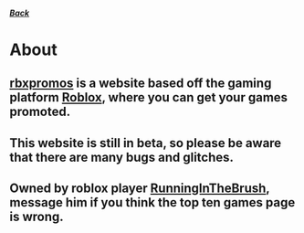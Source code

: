 ##### [Back](rbxpromos.club)

# About

## [rbxpromos](rbxpromos.club) is a website based off the gaming platform [Roblox](www.roblox.com), where you can get your games promoted.

## This website is still in beta, so please be aware that there are many bugs and glitches.

## Owned by roblox player [RunningInTheBrush](https://www.roblox.com/users/142023054/profile), message him if you think the top ten games page is wrong.

